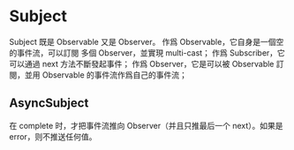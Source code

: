 # Subject

Subject 既是 Observable 又是 Observer。
作爲 Observable，它自身是一個空的事件流，可以訂閱 多個 Observer，並實現 multi-cast；
作爲 Subscriber，它可以通過 next 方法不斷發起事件；
作爲 Observer，它是可以被 Observable 訂閱，並用 Observable 的事件流作爲自己的事件流；

## AsyncSubject

在 complete 时，才把事件流推向 Observer（并且只推最后一个 next）。如果是 error，则不推送任何值。
